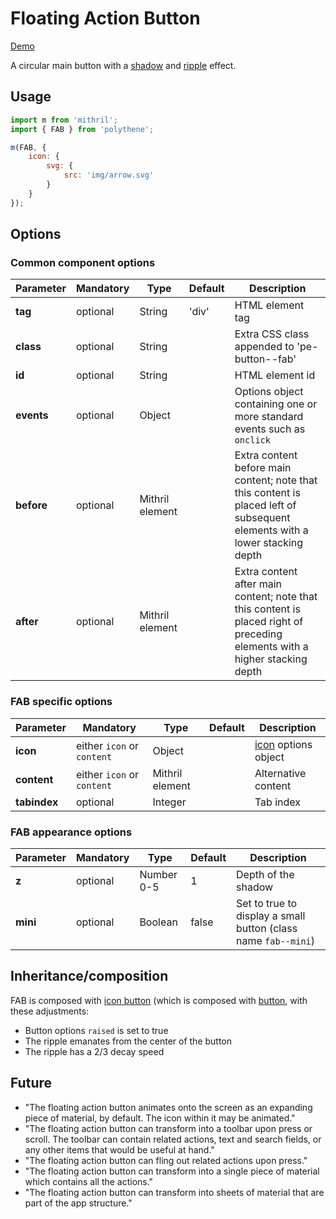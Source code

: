 # Floating Action Button

<a class="btn-demo" href="http://arthurclemens.github.io/Polythene-examples/index.html#/fab">Demo</a>

A circular main button with a [shadow](#shadow) and [ripple](#ripple) effect.


## Usage

~~~javascript
import m from 'mithril';
import { FAB } from 'polythene';

m(FAB, {
    icon: {
    	svg: {
    	    src: 'img/arrow.svg'
    	}
    }
});
~~~

## Options

### Common component options

| **Parameter** |  **Mandatory** | **Type** | **Default** | **Description** |
| ------------- | -------------- | -------- | ----------- | --------------- |
| **tag** | optional | String | 'div' | HTML element tag |
| **class** | optional | String |  | Extra CSS class appended to 'pe-button--fab' |
| **id** | optional | String | | HTML element id |
| **events** | optional | Object | | Options object containing one or more standard events such as `onclick` |
| **before** | optional | Mithril element | | Extra content before main content; note that this content is placed left of subsequent elements with a lower stacking depth |
| **after** | optional | Mithril element | | Extra content after main content; note that this content is placed right of preceding elements with a higher stacking depth |

### FAB specific options

| **Parameter** |  **Mandatory** | **Type** | **Default** | **Description** |
| ------------- | -------------- | -------- | ----------- | --------------- |
| **icon** | either `icon` or `content` | Object |  | [icon](#icon) options object |
| **content**| either `icon` or `content` | Mithril element |  | Alternative content |
| **tabindex** | optional | Integer | | Tab index |

### FAB appearance options

| **Parameter** |  **Mandatory** | **Type** | **Default** | **Description** |
| ------------- | -------------- | -------- | ----------- | --------------- |
| **z** | optional | Number 0-5 | 1 | Depth of the shadow |
| **mini** | optional | Boolean | false | Set to true to display a small button (class name `fab--mini`) |


## Inheritance/composition

FAB is composed with [icon button](#icon-button) (which is composed with [button](#button), with these adjustments:

* Button options `raised` is set to true
* The ripple emanates from the center of the button
* The ripple has a 2/3 decay speed



## Future

* "The floating action button animates onto the screen as an expanding piece of material, by default. The icon within it may be animated."
* "The floating action button can transform into a toolbar upon press or scroll. The toolbar can contain related actions, text and search fields, or any other items that would be useful at hand."
* "The floating action button can fling out related actions upon press."
* "The floating action button can transform into a single piece of material which contains all the actions."
* "The floating action button can transform into sheets of material that are part of the app structure."
